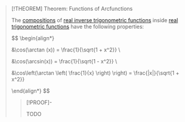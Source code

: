 >[!THEOREM] Theorem: Functions of Arcfunctions
>
>The [compositions](../../../../Functions/Composition.md) of [real inverse trigonometric functions](../Inverse%20Trigonometric%20Functions/Real%20Inverse%20Trigonometric%20Functions.md) inside [real trigonometric functions](../Real%20Trigonometric%20Functions.md) have the following properties:
>
>$$
>\begin{align*}
>
>&\cos(\arctan (x)) = \frac{1}{\sqrt{1 + x^2}} \\
>
>&\cos(\arcsin(x)) = \frac{1}{\sqrt{1 - x^2}} \\
>
>&\cos\left(\arctan \left( \frac{1}{x} \right) \right) = \frac{|x|}{\sqrt{1 + x^2}}
>
>\end{align*}
>$$
>
>>[!PROOF]-
>>
>>TODO
>>
>